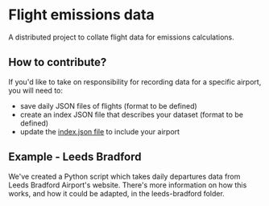 # Flight emissions data

A distributed project to collate flight data for emissions calculations.

## How to contribute?

If you'd like to take on responsibility for recording data for a specific airport, you will need to:

* save daily JSON files of flights (format to be defined)
* create an index JSON file that describes your dataset (format to be defined)
* update the [index.json file](data/index.json) to include your airport


## Example - Leeds Bradford

We've created a Python script which takes daily departures data from Leeds Bradford Airport's website. There's more information on how this works, and how it could be adapted, in the leeds-bradford folder.